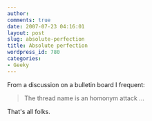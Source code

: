 ```yaml
---
author:
comments: true
date: 2007-07-23 04:16:01
layout: post
slug: absolute-perfection
title: Absolute perfection
wordpress_id: 780
categories:
- Geeky
---
```


From a discussion on a bulletin board I frequent:

> The thread name is an homonym attack ...

That's all folks.
